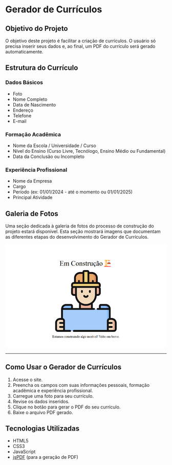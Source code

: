 # Gerador de Currículos

## Objetivo do Projeto

O objetivo deste projeto é facilitar a criação de currículos. O usuário só precisa inserir seus dados e, ao final, um PDF do currículo será gerado automaticamente.

## Estrutura do Currículo

### Dados Básicos

- Foto
- Nome Completo
- Data de Nascimento
- Endereço
- Telefone
- E-mail

### Formação Acadêmica

- Nome da Escola / Universidade / Curso
- Nível do Ensino (Curso Livre, Tecnólogo, Ensino Médio ou Fundamental)
- Data da Conclusão ou Incompleto

### Experiência Profissional

- Nome da Empresa
- Cargo
- Período (ex: 01/01/2024 - até o momento ou 01/01/2025)
- Principal Atividade

## Galeria de Fotos

Uma seção dedicada à galeria de fotos do processo de construção do projeto estará disponível. Esta seção mostrará imagens que documentam as diferentes etapas do desenvolvimento do Gerador de Currículos.

![Página em Construção](/imgs/captura-de-tela-da-pagina-em-construcao.png)

---

## Como Usar o Gerador de Currículos

1. Acesse o site.
2. Preencha os campos com suas informações pessoais, formação acadêmica e experiência profissional.
3. Carregue uma foto para seu currículo.
4. Revise os dados inseridos.
5. Clique no botão para gerar o PDF do seu currículo.
6. Baixe o arquivo PDF gerado.

## Tecnologias Utilizadas

- HTML5
- CSS3
- JavaScript
- [jsPDF](https://github.com/parallax/jsPDF) (para a geração de PDF)
